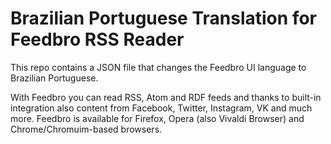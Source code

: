 # Brazilian Portuguese Translation for Feedbro RSS Reader

This repo contains a JSON file that changes the Feedbro UI language to Brazilian Portuguese.

With Feedbro you can read RSS, Atom and RDF feeds and thanks to built-in integration also content 
from Facebook, Twitter, Instagram, VK and much more. Feedbro is available for Firefox, Opera (also
Vivaldi Browser) and Chrome/Chromuim-based browsers.
